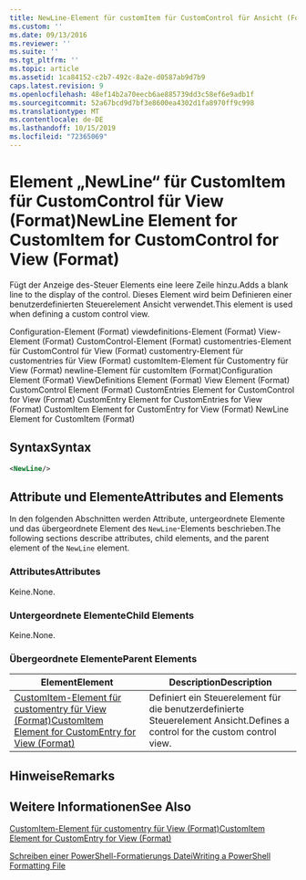 ```yaml
---
title: NewLine-Element für customItem für CustomControl für Ansicht (Format) | Microsoft-Dokumentation
ms.custom: ''
ms.date: 09/13/2016
ms.reviewer: ''
ms.suite: ''
ms.tgt_pltfrm: ''
ms.topic: article
ms.assetid: 1ca84152-c2b7-492c-8a2e-d0587ab9d7b9
caps.latest.revision: 9
ms.openlocfilehash: 48ef14b2a70eecb6ae885739dd3c58ef6e9adb1f
ms.sourcegitcommit: 52a67bcd9d7bf3e8600ea4302d1fa8970ff9c998
ms.translationtype: MT
ms.contentlocale: de-DE
ms.lasthandoff: 10/15/2019
ms.locfileid: "72365069"
---
```

# <a name="newline-element-for-customitem-for-customcontrol-for-view-format"></a><span data-ttu-id="d72d0-102">Element „NewLine“ für CustomItem für CustomControl für View (Format)</span><span class="sxs-lookup"><span data-stu-id="d72d0-102">NewLine Element for CustomItem for CustomControl for View (Format)</span></span>

<span data-ttu-id="d72d0-103">Fügt der Anzeige des-Steuer Elements eine leere Zeile hinzu.</span><span class="sxs-lookup"><span data-stu-id="d72d0-103">Adds a blank line to the display of the control.</span></span> <span data-ttu-id="d72d0-104">Dieses Element wird beim Definieren einer benutzerdefinierten Steuerelement Ansicht verwendet.</span><span class="sxs-lookup"><span data-stu-id="d72d0-104">This element is used when defining a custom control view.</span></span>

<span data-ttu-id="d72d0-105">Configuration-Element (Format) viewdefinitions-Element (Format) View-Element (Format) CustomControl-Element (Format) customentries-Element für CustomControl für View (Format) customentry-Element für customentries für View (Format) customItem-Element für Customentry für View (Format) newline-Element für customItem (Format)</span><span class="sxs-lookup"><span data-stu-id="d72d0-105">Configuration Element (Format) ViewDefinitions Element (Format) View Element (Format) CustomControl Element (Format) CustomEntries Element for CustomControl for View (Format) CustomEntry Element for CustomEntries for View (Format) CustomItem Element for CustomEntry for View (Format) NewLine Element for CustomItem (Format)</span></span>

## <a name="syntax"></a><span data-ttu-id="d72d0-106">Syntax</span><span class="sxs-lookup"><span data-stu-id="d72d0-106">Syntax</span></span>

```xml
<NewLine/>
```

## <a name="attributes-and-elements"></a><span data-ttu-id="d72d0-107">Attribute und Elemente</span><span class="sxs-lookup"><span data-stu-id="d72d0-107">Attributes and Elements</span></span>

<span data-ttu-id="d72d0-108">In den folgenden Abschnitten werden Attribute, untergeordnete Elemente und das übergeordnete Element des `NewLine`-Elements beschrieben.</span><span class="sxs-lookup"><span data-stu-id="d72d0-108">The following sections describe attributes, child elements, and the parent element of the `NewLine` element.</span></span>

### <a name="attributes"></a><span data-ttu-id="d72d0-109">Attributes</span><span class="sxs-lookup"><span data-stu-id="d72d0-109">Attributes</span></span>

<span data-ttu-id="d72d0-110">Keine.</span><span class="sxs-lookup"><span data-stu-id="d72d0-110">None.</span></span>

### <a name="child-elements"></a><span data-ttu-id="d72d0-111">Untergeordnete Elemente</span><span class="sxs-lookup"><span data-stu-id="d72d0-111">Child Elements</span></span>

<span data-ttu-id="d72d0-112">Keine.</span><span class="sxs-lookup"><span data-stu-id="d72d0-112">None.</span></span>

### <a name="parent-elements"></a><span data-ttu-id="d72d0-113">Übergeordnete Elemente</span><span class="sxs-lookup"><span data-stu-id="d72d0-113">Parent Elements</span></span>

|<span data-ttu-id="d72d0-114">Element</span><span class="sxs-lookup"><span data-stu-id="d72d0-114">Element</span></span>|<span data-ttu-id="d72d0-115">Description</span><span class="sxs-lookup"><span data-stu-id="d72d0-115">Description</span></span>|
|-------------|-----------------|
|[<span data-ttu-id="d72d0-116">CustomItem-Element für customentry für View (Format)</span><span class="sxs-lookup"><span data-stu-id="d72d0-116">CustomItem Element for CustomEntry for View (Format)</span></span>](./customitem-element-for-customentry-for-customcontrol-for-view-format.md)|<span data-ttu-id="d72d0-117">Definiert ein Steuerelement für die benutzerdefinierte Steuerelement Ansicht.</span><span class="sxs-lookup"><span data-stu-id="d72d0-117">Defines a control for the custom control view.</span></span>|

## <a name="remarks"></a><span data-ttu-id="d72d0-118">Hinweise</span><span class="sxs-lookup"><span data-stu-id="d72d0-118">Remarks</span></span>

## <a name="see-also"></a><span data-ttu-id="d72d0-119">Weitere Informationen</span><span class="sxs-lookup"><span data-stu-id="d72d0-119">See Also</span></span>

[<span data-ttu-id="d72d0-120">CustomItem-Element für customentry für View (Format)</span><span class="sxs-lookup"><span data-stu-id="d72d0-120">CustomItem Element for CustomEntry for View (Format)</span></span>](./customitem-element-for-customentry-for-customcontrol-for-view-format.md)

[<span data-ttu-id="d72d0-121">Schreiben einer PowerShell-Formatierungs Datei</span><span class="sxs-lookup"><span data-stu-id="d72d0-121">Writing a PowerShell Formatting File</span></span>](./writing-a-powershell-formatting-file.md)

